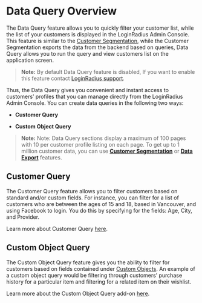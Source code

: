 # Data Query Overview

The Data Query feature allows you to quickly filter your customer list, while the list of your customers is displayed in the LoginRadius Admin Console. This feature is similar to the [Customer Segmentation](https://www.loginradius.com/docs/customer-management/customer-segmentation/customer-segmentation/), while the Customer Segmentation exports the data from the backend based on queries, Data Query allows you to run the query and view customers list on the application screen.

> **Note:** By default Data Query feature is disabled, If you want to enable this feature contact [LoginRadius support](https://adminconsole.loginradius.com/support/tickets/open-a-new-ticket).

 
Thus, the Data Query gives you convenient and instant access to customers’ profiles that you can manage directly from the LoginRadius Admin Console. You can create data queries in the following two ways:

- **Customer Query**

- **Custom Object Query**

> **Note:** Note: Data Query sections display a maximum of 100 pages with 10 per customer profile listing on each page. To get up to 1 million customer data, you can use [**Customer Segmentation**](https://www.loginradius.com/docs/customer-management/customer-segmentation/customer-segmentation/) or [**Data Export**](https://www.loginradius.com/docs/customer-management/user-data-export/data-export-overview/) features.

## Customer Query

The Customer Query feature allows you to filter customers based on standard and/or custom fields. For instance, you can filter for a list of customers who are between the ages of 15 and 18, based in Vancouver, and using Facebook to login. You do this by specifying for the fields: Age, City, and Provider.

Learn more about Customer Query [here](https://www.loginradius.com/docs/customer-management/data-query/customer-query/).

## Custom Object Query

The Custom Object Query feature gives you the ability to filter for customers based on fields contained under [Custom Objects](/governance/customer-profiling/custom-object-overview). An example of a custom object query would be filtering through customers’ purchase history for a particular item and filtering for a related item on their wishlist.

Learn more about the Custom Object Query add-on 
[here](https://www.loginradius.com/docs/customer-management/data-query/custom-object-query).
